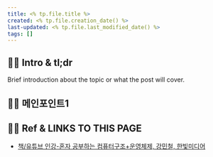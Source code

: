 ```yaml
---
title: <% tp.file.title %>
created: <% tp.file.creation_date() %>
last-updated: <% tp.file.last_modified_date() %>
tags: []
---
```


## 👯‍♂️ Intro & tl;dr

Brief introduction about the topic or what the post will cover.


## 👯‍♂️ 메인포인트1


## 👯‍♂️ Ref & LINKS TO THIS PAGE

-  [책/유튜브 인강-혼자 공부하는 컴퓨터구조+운영체제, 강민철, 한빛미디어](https://www.youtube.com/watch?v=kFWP6sFKyp0&list=PLYH7OjNUOWLUz15j4Q9M6INxK5J3-59GC)



